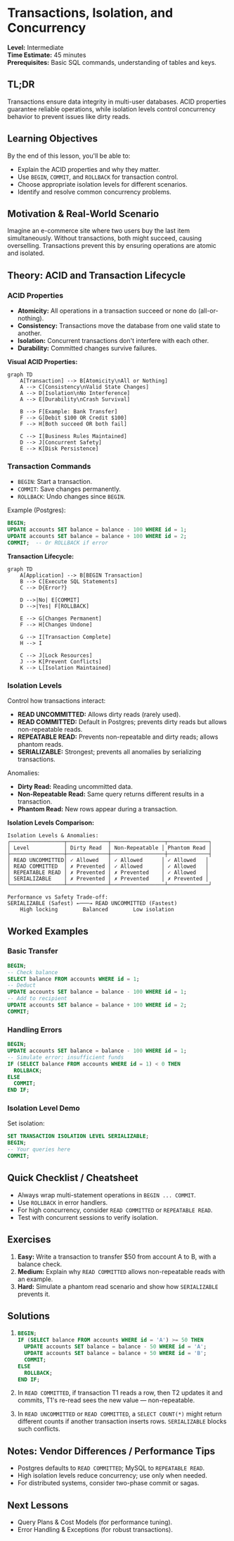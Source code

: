 # Transactions, Isolation, and Concurrency

**Level:** Intermediate  
**Time Estimate:** 45 minutes  
**Prerequisites:** Basic SQL commands, understanding of tables and keys.

## TL;DR
Transactions ensure data integrity in multi-user databases. ACID properties guarantee reliable operations, while isolation levels control concurrency behavior to prevent issues like dirty reads.

## Learning Objectives
By the end of this lesson, you'll be able to:
- Explain the ACID properties and why they matter.
- Use `BEGIN`, `COMMIT`, and `ROLLBACK` for transaction control.
- Choose appropriate isolation levels for different scenarios.
- Identify and resolve common concurrency problems.

## Motivation & Real-World Scenario
Imagine an e-commerce site where two users buy the last item simultaneously. Without transactions, both might succeed, causing overselling. Transactions prevent this by ensuring operations are atomic and isolated.

## Theory: ACID and Transaction Lifecycle

### ACID Properties
- **Atomicity:** All operations in a transaction succeed or none do (all-or-nothing).
- **Consistency:** Transactions move the database from one valid state to another.
- **Isolation:** Concurrent transactions don't interfere with each other.
- **Durability:** Committed changes survive failures.

**Visual ACID Properties:**
```mermaid
graph TD
    A[Transaction] --> B[Atomicity\nAll or Nothing]
    A --> C[Consistency\nValid State Changes]
    A --> D[Isolation\nNo Interference]
    A --> E[Durability\nCrash Survival]
    
    B --> F[Example: Bank Transfer]
    F --> G[Debit $100 OR Credit $100]
    F --> H[Both succeed OR both fail]
    
    C --> I[Business Rules Maintained]
    D --> J[Concurrent Safety]
    E --> K[Disk Persistence]
```

### Transaction Commands
- `BEGIN`: Start a transaction.
- `COMMIT`: Save changes permanently.
- `ROLLBACK`: Undo changes since `BEGIN`.

Example (Postgres):
```sql
BEGIN;
UPDATE accounts SET balance = balance - 100 WHERE id = 1;
UPDATE accounts SET balance = balance + 100 WHERE id = 2;
COMMIT;  -- Or ROLLBACK if error
```

**Transaction Lifecycle:**
```mermaid
graph TD
    A[Application] --> B[BEGIN Transaction]
    B --> C[Execute SQL Statements]
    C --> D{Error?}
    
    D -->|No| E[COMMIT]
    D -->|Yes| F[ROLLBACK]
    
    E --> G[Changes Permanent]
    F --> H[Changes Undone]
    
    G --> I[Transaction Complete]
    H --> I
    
    C --> J[Lock Resources]
    J --> K[Prevent Conflicts]
    K --> L[Isolation Maintained]
```

### Isolation Levels
Control how transactions interact:
- **READ UNCOMMITTED:** Allows dirty reads (rarely used).
- **READ COMMITTED:** Default in Postgres; prevents dirty reads but allows non-repeatable reads.
- **REPEATABLE READ:** Prevents non-repeatable and dirty reads; allows phantom reads.
- **SERIALIZABLE:** Strongest; prevents all anomalies by serializing transactions.

Anomalies:
- **Dirty Read:** Reading uncommitted data.
- **Non-Repeatable Read:** Same query returns different results in a transaction.
- **Phantom Read:** New rows appear during a transaction.

**Isolation Levels Comparison:**
```
Isolation Levels & Anomalies:
┌─────────────────┬─────────────┬─────────────────┬─────────────┐
│ Level           │ Dirty Read  │ Non-Repeatable │ Phantom Read │
├─────────────────┼─────────────┼─────────────────┼─────────────┤
│ READ UNCOMMITTED│ ✓ Allowed   │ ✓ Allowed      │ ✓ Allowed   │
│ READ COMMITTED  │ ✗ Prevented │ ✓ Allowed      │ ✓ Allowed   │
│ REPEATABLE READ │ ✗ Prevented │ ✗ Prevented    │ ✓ Allowed   │
│ SERIALIZABLE    │ ✗ Prevented │ ✗ Prevented    │ ✗ Prevented │
└─────────────────┴─────────────┴─────────────────┴─────────────┘

Performance vs Safety Trade-off:
SERIALIZABLE (Safest) ←───→ READ UNCOMMITTED (Fastest)
    High locking        Balanced        Low isolation
```

## Worked Examples

### Basic Transfer
```sql
BEGIN;
-- Check balance
SELECT balance FROM accounts WHERE id = 1;
-- Deduct
UPDATE accounts SET balance = balance - 100 WHERE id = 1;
-- Add to recipient
UPDATE accounts SET balance = balance + 100 WHERE id = 2;
COMMIT;
```

### Handling Errors
```sql
BEGIN;
UPDATE accounts SET balance = balance - 100 WHERE id = 1;
-- Simulate error: insufficient funds
IF (SELECT balance FROM accounts WHERE id = 1) < 0 THEN
  ROLLBACK;
ELSE
  COMMIT;
END IF;
```

### Isolation Level Demo
Set isolation:
```sql
SET TRANSACTION ISOLATION LEVEL SERIALIZABLE;
BEGIN;
-- Your queries here
COMMIT;
```

## Quick Checklist / Cheatsheet
- Always wrap multi-statement operations in `BEGIN ... COMMIT`.
- Use `ROLLBACK` in error handlers.
- For high concurrency, consider `READ COMMITTED` or `REPEATABLE READ`.
- Test with concurrent sessions to verify isolation.

## Exercises

1. **Easy:** Write a transaction to transfer $50 from account A to B, with a balance check.
2. **Medium:** Explain why `READ COMMITTED` allows non-repeatable reads with an example.
3. **Hard:** Simulate a phantom read scenario and show how `SERIALIZABLE` prevents it.

## Solutions

1. ```sql
   BEGIN;
   IF (SELECT balance FROM accounts WHERE id = 'A') >= 50 THEN
     UPDATE accounts SET balance = balance - 50 WHERE id = 'A';
     UPDATE accounts SET balance = balance + 50 WHERE id = 'B';
     COMMIT;
   ELSE
     ROLLBACK;
   END IF;
   ```

2. In `READ COMMITTED`, if transaction T1 reads a row, then T2 updates it and commits, T1's re-read sees the new value — non-repeatable.

3. In `READ UNCOMMITTED` or `READ COMMITTED`, a `SELECT COUNT(*)` might return different counts if another transaction inserts rows. `SERIALIZABLE` blocks such conflicts.

## Notes: Vendor Differences / Performance Tips
- Postgres defaults to `READ COMMITTED`; MySQL to `REPEATABLE READ`.
- High isolation levels reduce concurrency; use only when needed.
- For distributed systems, consider two-phase commit or sagas.

## Next Lessons
- Query Plans & Cost Models (for performance tuning).
- Error Handling & Exceptions (for robust transactions).

